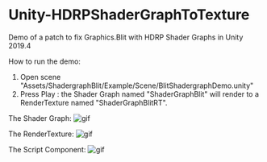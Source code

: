 # Unity-HDRPShaderGraphToTexture
Demo of a patch to fix Graphics.Blit with HDRP Shader Graphs in Unity 2019.4

How to run the demo:

1) Open scene "Assets/ShadergraphBlit/Example/Scene/BlitShadergraphDemo.unity"
2) Press Play : the Shader Graph named "ShaderGraphBlit" will render to a RenderTexture named "ShaderGraphBlitRT".

The Shader Graph:
![gif](https://i.imgur.com/40PMUoU.png)

The RenderTexture:
![gif](https://i.imgur.com/vxgVYcB.png)

The Script Component:
![gif](https://i.imgur.com/ZGhajNh.png)
